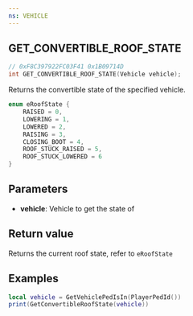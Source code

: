 ```yaml
---
ns: VEHICLE
---
```

## GET_CONVERTIBLE_ROOF_STATE

```c
// 0xF8C397922FC03F41 0x1B09714D
int GET_CONVERTIBLE_ROOF_STATE(Vehicle vehicle);
```
Returns the convertible state of the specified vehicle.



```c
enum eRoofState {
    RAISED = 0,
    LOWERING = 1,
    LOWERED = 2,
    RAISING = 3,
    CLOSING_BOOT = 4,
    ROOF_STUCK_RAISED = 5,
    ROOF_STUCK_LOWERED = 6
}
```

## Parameters
* **vehicle**: Vehicle to get the state of

## Return value
Returns the current roof state, refer to `eRoofState`

## Examples
```lua
local vehicle = GetVehiclePedIsIn(PlayerPedId())
print(GetConvertibleRoofState(vehicle))
```
